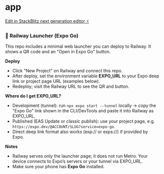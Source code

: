 # app

[Edit in StackBlitz next generation editor ⚡️](https://stackblitz.com/~/github.com/v97111/app)

### 🚀 Railway Launcher (Expo Go)
This repo includes a minimal web launcher you can deploy to Railway. It shows a QR code and an "Open in Expo Go" button.

**Deploy**
- Click "New Project" on Railway and connect this repo.
- After deploy, set the environment variable **EXPO_URL** to your Expo deep link or project page URL (examples below).
- Redeploy; visit the Railway URL to see the QR and button.

**Where do I get EXPO_URL?**
- Development (tunnel): run `npx expo start --tunnel` locally → copy the "Expo Go" link shown in the CLI/DevTools and paste it into Railway as EXPO_URL.
- Published (EAS Update or classic publish): use your project page, e.g. `https://expo.dev/@ACCOUNT/SLUG?service=expo-go`.
- Direct deep link format also works (exp:// or exps://) if provided by Expo.

**Notes**
- Railway serves only the launcher page; it does not run Metro. Your device connects to Expo’s servers or your tunnel via EXPO_URL.
- Make sure your phone has **Expo Go** installed.

